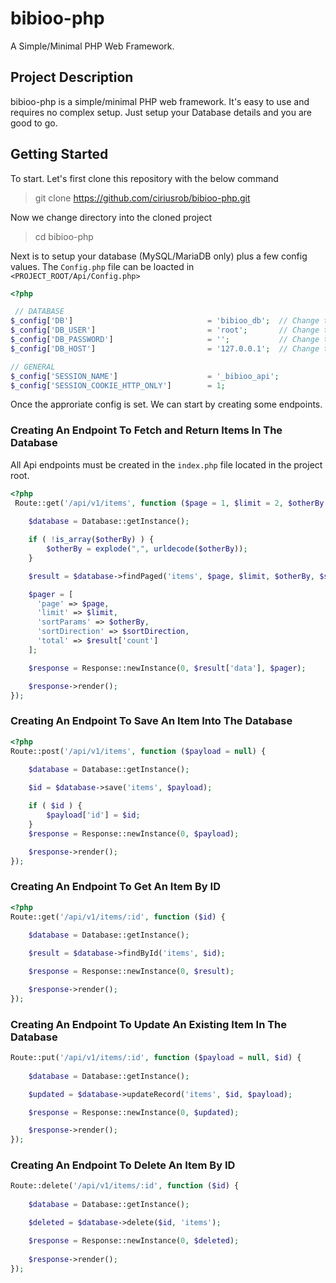 # bibioo-php
A Simple/Minimal PHP Web Framework.


## Project Description
bibioo-php is a simple/minimal PHP web framework. It's easy to use and requires no complex setup. Just setup your Database details and you are good to go.

## Getting Started
To start. Let's first clone this repository with the below command    
> git clone https://github.com/ciriusrob/bibioo-php.git

Now we change directory into the cloned project
> cd bibioo-php

Next is to setup your database (MySQL/MariaDB only) plus a few config values.
The `Config.php` file can be loacted in `<PROJECT_ROOT/Api/Config.php>`
```php
<?php

 // DATABASE
$_config['DB']                              = 'bibioo_db';  // Change this
$_config['DB_USER']                         = 'root';       // Change this
$_config['DB_PASSWORD']                     = '';           // Change this
$_config['DB_HOST']                         = '127.0.0.1';  // Change this

// GENERAL
$_config['SESSION_NAME']                    = '_bibioo_api';
$_config['SESSION_COOKIE_HTTP_ONLY']        = 1;
```

Once the approriate config is set. We can start by creating some endpoints.

### Creating An Endpoint To Fetch and Return Items In The Database
All Api endpoints must be created in the `index.php` file located in the project root.

```php
<?php
 Route::get('/api/v1/items', function ($page = 1, $limit = 2, $otherBy = ['id'], $sortDirection = 'DESC') {
    
    $database = Database::getInstance();

    if ( !is_array($otherBy) ) {
        $otherBy = explode(",", urldecode($otherBy));
    }

    $result = $database->findPaged('items', $page, $limit, $otherBy, $sortDirection);

    $pager = [
      'page' => $page,
      'limit' => $limit,
      'sortParams' => $otherBy,
      'sortDirection' => $sortDirection, 
      'total' => $result['count']
    ];

    $response = Response::newInstance(0, $result['data'], $pager);

    $response->render();
});
```

### Creating An Endpoint To Save An Item Into The Database
```php
<?php
Route::post('/api/v1/items', function ($payload = null) {
    
    $database = Database::getInstance();

    $id = $database->save('items', $payload);

    if ( $id ) {
        $payload['id'] = $id;
    }
    $response = Response::newInstance(0, $payload);

    $response->render();
});
```

### Creating An Endpoint To Get An Item By ID
```php
<?php
Route::get('/api/v1/items/:id', function ($id) {
    
    $database = Database::getInstance();

    $result = $database->findById('items', $id);

    $response = Response::newInstance(0, $result);

    $response->render();
});
```

### Creating An Endpoint To Update An Existing Item In The Database
```php
Route::put('/api/v1/items/:id', function ($payload = null, $id) {
    
    $database = Database::getInstance();

    $updated = $database->updateRecord('items', $id, $payload);

    $response = Response::newInstance(0, $updated);

    $response->render();
});
```

### Creating An Endpoint To Delete An Item By ID
```php
Route::delete('/api/v1/items/:id', function ($id) {
    
    $database = Database::getInstance();

    $deleted = $database->delete($id, 'items');

    $response = Response::newInstance(0, $deleted);
    
    $response->render();
});
```